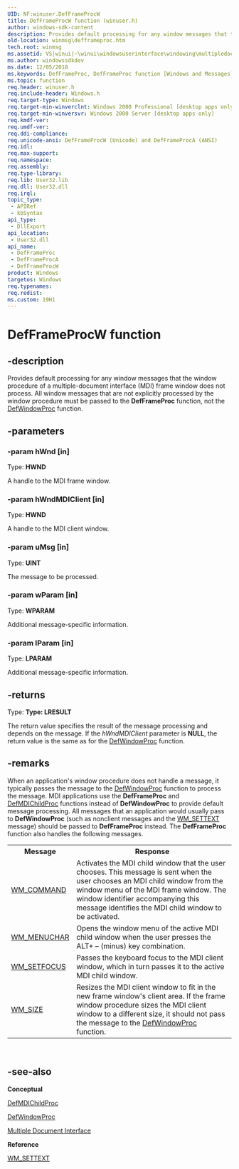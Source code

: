 ```yaml
---
UID: NF:winuser.DefFrameProcW
title: DefFrameProcW function (winuser.h)
author: windows-sdk-content
description: Provides default processing for any window messages that the window procedure of a multiple-document interface (MDI) frame window does not process.
old-location: winmsg\defframeproc.htm
tech.root: winmsg
ms.assetid: VS|winui|~\winui\windowsuserinterface\windowing\multipledocumentinterface\multipledocumentinterfacereference\multipledocumentinterfacefunctions\defframeproc.htm
ms.author: windowssdkdev
ms.date: 12/05/2018
ms.keywords: DefFrameProc, DefFrameProc function [Windows and Messages], DefFrameProcA, DefFrameProcW, _win32_DefFrameProc, _win32_defframeproc_cpp, winmsg.defframeproc, winui._win32_defframeproc, winuser/DefFrameProc, winuser/DefFrameProcA, winuser/DefFrameProcW
ms.topic: function
req.header: winuser.h
req.include-header: Windows.h
req.target-type: Windows
req.target-min-winverclnt: Windows 2000 Professional [desktop apps only]
req.target-min-winversvr: Windows 2000 Server [desktop apps only]
req.kmdf-ver: 
req.umdf-ver: 
req.ddi-compliance: 
req.unicode-ansi: DefFrameProcW (Unicode) and DefFrameProcA (ANSI)
req.idl: 
req.max-support: 
req.namespace: 
req.assembly: 
req.type-library: 
req.lib: User32.lib
req.dll: User32.dll
req.irql: 
topic_type:
 - APIRef
 - kbSyntax
api_type:
 - DllExport
api_location:
 - User32.dll
api_name:
 - DefFrameProc
 - DefFrameProcA
 - DefFrameProcW
product: Windows
targetos: Windows
req.typenames: 
req.redist: 
ms.custom: 19H1
---
```


# DefFrameProcW function


## -description


Provides default processing for any window messages that the window procedure of a multiple-document interface (MDI) frame window does not process. All window messages that are not explicitly processed by the window procedure must be passed to the <b>DefFrameProc</b> function, not the <a href="https://msdn.microsoft.com/en-us/library/ms633572(v=VS.85).aspx">DefWindowProc</a> function. 


## -parameters




### -param hWnd [in]

Type: <b>HWND</b>

A handle to the MDI frame window. 


### -param hWndMDIClient [in]

Type: <b>HWND</b>

A handle to the MDI client window. 


### -param uMsg [in]

Type: <b>UINT</b>

The message to be processed. 


### -param wParam [in]

Type: <b>WPARAM</b>

Additional message-specific information. 


### -param lParam [in]

Type: <b>LPARAM</b>

Additional message-specific information. 


## -returns



Type: <strong>Type: <b>LRESULT</b>
</strong>

The return value specifies the result of the message processing and depends on the message. If the <i>hWndMDIClient</i> parameter is <b>NULL</b>, the return value is the same as for the <a href="https://msdn.microsoft.com/en-us/library/ms633572(v=VS.85).aspx">DefWindowProc</a> function. 




## -remarks



When an application's window procedure does not handle a message, it typically passes the message to the <a href="https://msdn.microsoft.com/en-us/library/ms633572(v=VS.85).aspx">DefWindowProc</a> function to process the message. MDI applications use the <b>DefFrameProc</b> and <a href="https://msdn.microsoft.com/en-us/library/ms644925(v=VS.85).aspx">DefMDIChildProc</a> functions instead of <b>DefWindowProc</b> to provide default message processing. All messages that an application would usually pass to <b>DefWindowProc</b> (such as nonclient messages and the <a href="https://msdn.microsoft.com/en-us/library/ms632644(v=VS.85).aspx">WM_SETTEXT</a> message) should be passed to <b>DefFrameProc</b> instead. The <b>DefFrameProc</b> function also handles the following messages. 

				

<table class="clsStd">
<tr>
<th>Message</th>
<th>Response</th>
</tr>
<tr>
<td>
<a href="https://msdn.microsoft.com/en-us/library/ms647591(v=VS.85).aspx">WM_COMMAND</a>
</td>
<td>Activates the MDI child window that the user chooses. This message is sent when the user chooses an MDI child window from the window menu of the MDI frame window. The window identifier accompanying this message identifies the MDI child window to be activated.</td>
</tr>
<tr>
<td>
<a href="https://msdn.microsoft.com/en-us/library/ms646349(v=VS.85).aspx">WM_MENUCHAR</a>
</td>
<td>Opens the window menu of the active MDI child window when the user presses the ALT+ – (minus) key combination.</td>
</tr>
<tr>
<td>
<a href="https://msdn.microsoft.com/en-us/library/ms646283(v=VS.85).aspx">WM_SETFOCUS</a>
</td>
<td>Passes the keyboard focus to the MDI client window, which in turn passes it to the active MDI child window.</td>
</tr>
<tr>
<td>
<a href="https://msdn.microsoft.com/en-us/library/ms632646(v=VS.85).aspx">WM_SIZE</a>
</td>
<td>Resizes the MDI client window to fit in the new frame window's client area. If the frame window procedure sizes the MDI client window to a different size, it should not pass the message to the <a href="https://msdn.microsoft.com/en-us/library/ms633572(v=VS.85).aspx">DefWindowProc</a> function.</td>
</tr>
</table>
 




## -see-also




<b>Conceptual</b>



<a href="https://msdn.microsoft.com/en-us/library/ms644925(v=VS.85).aspx">DefMDIChildProc</a>



<a href="https://msdn.microsoft.com/en-us/library/ms633572(v=VS.85).aspx">DefWindowProc</a>



<a href="https://msdn.microsoft.com/en-us/library/ms632591(v=VS.85).aspx">Multiple Document Interface</a>



<b>Reference</b>



<a href="https://msdn.microsoft.com/en-us/library/ms632644(v=VS.85).aspx">WM_SETTEXT</a>
 

 

